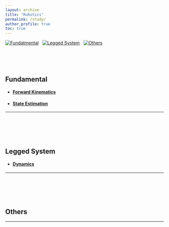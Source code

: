 ```yaml
---
layout: archive
title: "Robotics"
permalink: /study/
author_profile: true
toc: true
---
```


[![Fundatmental](https://img.shields.io/badge/Fundamental-EBEBEB?style=for-the-badge)](#fundamental)&nbsp;&nbsp;&nbsp;[![Legged System](https://img.shields.io/badge/Lagged_System-EBEBEB?style=for-the-badge)](#legged-system)&nbsp;&nbsp;&nbsp;[![Others](https://img.shields.io/badge/Others-EBEBEB?style=for-the-badge)](#others)

<br/>
<br/>
<br/>

## Fundamental
- #### [Forward Kinematics](./forward_kinematics)   
    <!-- - #### [Denavit–Hartenberg(DH) parameters](./forward_kinematics)   -->
     <!-- - #### [Product of exponentials(POE) Formula](./forward_kinematics)  -->
<!-- #### [Inverse Kinematics](./test1)    -->
<!-- #### [Forward Dynamics](./coming_soon)    -->
<!-- #### [Inverse Dynamics](./coming_soon) -->
- #### [State Estimation](./state_estimation)   
<!-- #### [State Estimation](./coming_soon)    -->
---   

<br/>
<br/>
<br/>
<br/>

## Legged System
- #### [Dynamics](./coming_soon)   
---
<br/>
<br/>
<br/>
<br/>

## Others

---